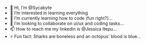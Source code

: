 - 👋 Hi, I’m @Sycabyte
- 👀 I’m interested in learning everything
- 🌱 I’m currently learning how to code (fun right?)...
- 💞️ I’m looking to collaborate on ui/ux and coding tasks...
- 📫 How to reach me my linkedin is @Jessica Itepu...
- ⚡ Fun fact: Sharks are boneless and an octopus' blood is blue...

<!---
Sycabyte/Sycabyte is a ✨ special ✨ repository because its `README.md` (this file) appears on your GitHub profile.
You can click the Preview link to take a look at your changes.
--->
